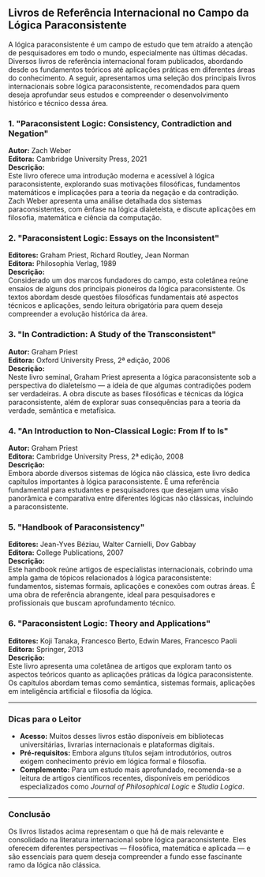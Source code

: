 
## Livros de Referência Internacional no Campo da Lógica Paraconsistente

A lógica paraconsistente é um campo de estudo que tem atraído a atenção de pesquisadores em todo o mundo, especialmente nas últimas décadas. Diversos livros de referência internacional foram publicados, abordando desde os fundamentos teóricos até aplicações práticas em diferentes áreas do conhecimento. A seguir, apresentamos uma seleção dos principais livros internacionais sobre lógica paraconsistente, recomendados para quem deseja aprofundar seus estudos e compreender o desenvolvimento histórico e técnico dessa área.

### 1. **"Paraconsistent Logic: Consistency, Contradiction and Negation"**  
**Autor:** Zach Weber  
**Editora:** Cambridge University Press, 2021  
**Descrição:**  
Este livro oferece uma introdução moderna e acessível à lógica paraconsistente, explorando suas motivações filosóficas, fundamentos matemáticos e implicações para a teoria da negação e da contradição. Zach Weber apresenta uma análise detalhada dos sistemas paraconsistentes, com ênfase na lógica dialeteísta, e discute aplicações em filosofia, matemática e ciência da computação.

### 2. **"Paraconsistent Logic: Essays on the Inconsistent"**  
**Editores:** Graham Priest, Richard Routley, Jean Norman  
**Editora:** Philosophia Verlag, 1989  
**Descrição:**  
Considerado um dos marcos fundadores do campo, esta coletânea reúne ensaios de alguns dos principais pioneiros da lógica paraconsistente. Os textos abordam desde questões filosóficas fundamentais até aspectos técnicos e aplicações, sendo leitura obrigatória para quem deseja compreender a evolução histórica da área.

### 3. **"In Contradiction: A Study of the Transconsistent"**  
**Autor:** Graham Priest  
**Editora:** Oxford University Press, 2ª edição, 2006  
**Descrição:**  
Neste livro seminal, Graham Priest apresenta a lógica paraconsistente sob a perspectiva do dialeteísmo — a ideia de que algumas contradições podem ser verdadeiras. A obra discute as bases filosóficas e técnicas da lógica paraconsistente, além de explorar suas consequências para a teoria da verdade, semântica e metafísica.

### 4. **"An Introduction to Non-Classical Logic: From If to Is"**  
**Autor:** Graham Priest  
**Editora:** Cambridge University Press, 2ª edição, 2008  
**Descrição:**  
Embora aborde diversos sistemas de lógica não clássica, este livro dedica capítulos importantes à lógica paraconsistente. É uma referência fundamental para estudantes e pesquisadores que desejam uma visão panorâmica e comparativa entre diferentes lógicas não clássicas, incluindo a paraconsistente.

### 5. **"Handbook of Paraconsistency"**  
**Editores:** Jean-Yves Béziau, Walter Carnielli, Dov Gabbay  
**Editora:** College Publications, 2007  
**Descrição:**  
Este handbook reúne artigos de especialistas internacionais, cobrindo uma ampla gama de tópicos relacionados à lógica paraconsistente: fundamentos, sistemas formais, aplicações e conexões com outras áreas. É uma obra de referência abrangente, ideal para pesquisadores e profissionais que buscam aprofundamento técnico.

### 6. **"Paraconsistent Logic: Theory and Applications"**  
**Editores:** Koji Tanaka, Francesco Berto, Edwin Mares, Francesco Paoli  
**Editora:** Springer, 2013  
**Descrição:**  
Este livro apresenta uma coletânea de artigos que exploram tanto os aspectos teóricos quanto as aplicações práticas da lógica paraconsistente. Os capítulos abordam temas como semântica, sistemas formais, aplicações em inteligência artificial e filosofia da lógica.

---

### **Dicas para o Leitor**

- **Acesso:** Muitos desses livros estão disponíveis em bibliotecas universitárias, livrarias internacionais e plataformas digitais.
- **Pré-requisitos:** Embora alguns títulos sejam introdutórios, outros exigem conhecimento prévio em lógica formal e filosofia.
- **Complemento:** Para um estudo mais aprofundado, recomenda-se a leitura de artigos científicos recentes, disponíveis em periódicos especializados como *Journal of Philosophical Logic* e *Studia Logica*.

---

### **Conclusão**

Os livros listados acima representam o que há de mais relevante e consolidado na literatura internacional sobre lógica paraconsistente. Eles oferecem diferentes perspectivas — filosófica, matemática e aplicada — e são essenciais para quem deseja compreender a fundo esse fascinante ramo da lógica não clássica.

```
